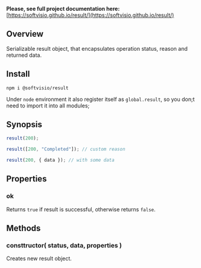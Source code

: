 **Please, see full project documentation here:** [https://softvisio.github.io/result/](https://softvisio.github.io/result/)

## Overview

Serializable result object, that encapsulates operation status, reason and returned data.

## Install

```
npm i @softvisio/result
```

Under `node` environment it also register itself as `global.result`, so you don;t need to import it into all modules;

## Synopsis

```js
result(200);

result([200, "Completed"]); // custom reason

result(200, { data }); // with some data
```

## Properties

### ok

Returns `true` if result is successful, otherwise returns `false`.

## Methods

### consttructor( status, data, properties )

Creates new result object.
